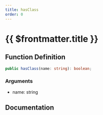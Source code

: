 ```yaml
---
title: hasClass
order: 0
---
```


# {{ $frontmatter.title }}

## Function Definition

```ts
public hasClass(name: string): boolean;
```

### Arguments

* name: string

## Documentation

<!--@include: ./parts/hasClass.md-->
